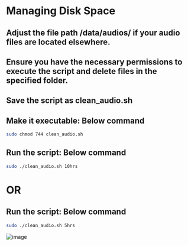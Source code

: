 # Managing Disk Space

## Adjust the file path /data/audios/ if your audio files are located elsewhere.
## Ensure you have the necessary permissions to execute the script and delete files in the specified folder.

## Save the script as clean_audio.sh
## Make it executable: Below command 
```bash
sudo chmod 744 clean_audio.sh
```

## Run the script: Below command
```bash
sudo ./clean_audio.sh 10hrs
```
# OR 
## Run the script: Below command
```bash
sudo ./clean_audio.sh 5hrs
```
![image](https://github.com/kamblesuraj432/devops-support-engineer/assets/140583784/6043b1c1-cafd-4210-a229-29b8664b9abe)

